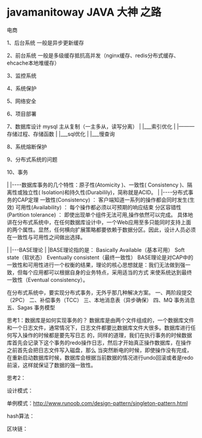 # javamanitoway  JAVA 大神 之路

电商

1、后台系统  一般是异步更新缓存

2、前台系统  一般是多级缓存抵抗高并发（nginx缓存、redis分布式缓存、ehcache本地堆缓存）

3、监控系统

4、系统保护

5、网络安全

6、项目部署

7、数据库设计  mysql 主从复制（一主多从，读写分离）
  |
  |___索引优化
  |
  |———存储过程、存储函数
  |
  |___sql优化
  |
  |___慢查询
  
 8、系统熔断保护
 
 
 9、分布式系统的问题
 
 
10、事务
 
 |
 |----数据库事务的几个特性：原子性(Atomicity )、一致性( Consistency )、隔离性或独立性( Isolation)和持久性(Durabilily)，简称就是ACID。
 |
 |----分布式事务的CAP定理 
      一致性(Consistency) ： 客户端知道一系列的操作都会同时发生(生效)
      可用性(Availability) ： 每个操作都必须以可预期的响应结束
      分区容错性(Partition tolerance) ： 即使出现单个组件无法可用,操作依然可以完成。
      具体地讲在分布式系统中，在任何数据库设计中，一个Web应用至多只能同时支持上面的两个属性。显然，任何横向扩展策略都要依赖于数据分区。因此，设计人员必须在一致性与可用性之间做出选择。
 
 |
 |---BASE理论
 |
 |BASE理论指的是：
     Basically Available（基本可用）
     Soft state（软状态）
     Eventually consistent（最终一致性）
     BASE理论是对CAP中的一致性和可用性进行一个权衡的结果，理论的核心思想就是：我们无法做到强一致，但每个应用都可以根据自身的业务特点，采用适当的方式      来使系统达到最终一致性（Eventual consistency）。
     
 在分布式系统中，要实现分布式事务，无外乎那几种解决方案。
    一、两阶段提交（2PC）
    二、补偿事务（TCC）
    三、本地消息表（异步确保）
    四、MQ 事务消息
    五、Sagas 事务模型


思考1：数据库是如何实现事务的？
    数据库是由两个文件组成的，一个数据库文件和一个日志文件，通常情况下，日志文件都要比数据库文件大很多。数据库进行任何写入操作的时候都是要先写日志       的，同样的道理，我们在执行事务的时候数据库首先会记录下这个事务的redo操作日志，然后才开始真正操作数据库，在操作之前首先会把日志文件写入磁盘，那么     当突然断电的时候，即使操作没有完成，在重新启动数据库时候，数据库会根据当前数据的情况进行undo回滚或者是redo前滚，这样就保证了数据的强一致性。
    
思考2：    


设计模式：

单例模式：http://www.runoob.com/design-pattern/singleton-pattern.html


hash算法：


区块链：


